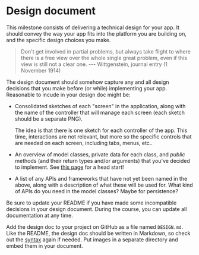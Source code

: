 # Design document

This milestone consists of delivering a technical design for your app. It
should convey the way your app fits into the platform you are building on, and
the specific design choices you make.

> Don't get involved in partial problems, but always take flight to where there is a free view over the whole single great problem, even if this view is still not a clear one. --- Wittgenstein, journal entry (1 November 1914)

The design document should somehow capture any and all design decisions that
you make before (or while) implementing your app. Reasonable to incude in your
design doc might be:

* Consolidated sketches of each "screen" in the application, along with the name of the controller that will manage each screen (each sketch should be a separate PNG).

    The idea is that there is one sketch for each controller of the app. This time, interactions are not relevant, but more so the specific controls that are needed on each screen, including tabs, menus, etc..

* An overview of model classes, private data for each class, and *public* methods (and their return types and/or arguments) that you've decided to implement. See [this page](http://www.agilemodeling.com/artifacts/classDiagram.htm) for a head start!

* A list of any APIs and frameworks that have not yet been named in the above, along with a description of what these will be used for. What kind of APIs do you need in the model classes? Maybe for persistence?

Be sure to update your README if you have made some incompatible decisions in
your design document. During the course, you can update all documentation at any time.

Add the design doc to your project on GitHub as a file named `DESIGN.md`. Like
the README, the design doc should be written in Markdown, so check out the
[syntax] again if needed. Put images in a separate directory and embed them in your document.

[syntax]: http://daringfireball.net/projects/markdown/syntax
